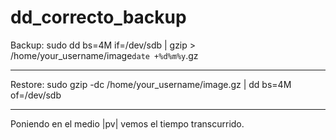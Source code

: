 dd_correcto_backup
==================

Backup:
sudo dd bs=4M if=/dev/sdb | gzip > /home/your_username/image`date +%d%m%y`.gz

-----------------------------------------------------------------------------------

Restore:
sudo gzip -dc /home/your_username/image.gz | dd bs=4M of=/dev/sdb

-----------------------------------------------------------------------------------

Poniendo en el medio |pv| vemos el tiempo transcurrido.
